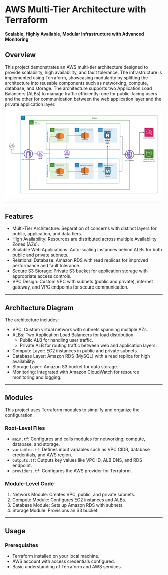 # AWS Multi-Tier Architecture with Terraform  
**Scalable, Highly Available, Modular Infrastructure with Advanced Monitoring**  


## Overview
This project demonstrates an AWS multi-tier architecture designed to provide scalability, high availability, and fault tolerance. The infrastructure is implemented using Terraform, showcasing modularity by splitting the architecture into reusable components such as networking, compute, database, and storage. The architecture supports two Application Load Balancers (ALBs) to manage traffic efficiently: one for public-facing users and the other for communication between the web application layer and the private application layer.


![AWS Multi-Tier Architecture Diagram](Architecture/architecture-diagram.png)


---

## Features
- Multi-Tier Architecture: Separation of concerns with distinct layers for public, application, and data tiers.
- High Availability: Resources are distributed across multiple Availability Zones (AZs).
- Scalable Web Applications: Auto-scaling instances behind ALBs for both public and private subnets.
- Relational Database: Amazon RDS with read replicas for improved performance and fault tolerance.
- Secure S3 Storage: Private S3 bucket for application storage with appropriate access controls.
- VPC Design: Custom VPC with subnets (public and private), internet gateway, and VPC endpoints for secure communication.

---

## Architecture Diagram
The architecture includes:
- VPC: Custom virtual network with subnets spanning multiple AZs.
- ALBs: Two Application Load Balancers for load distribution.
  - Public ALB for handling user traffic.
  - Private ALB for routing traffic between web and application layers.
- Compute Layer: EC2 instances in public and private subnets.
- Database Layer: Amazon RDS (MySQL) with a read replica for high availability.
- Storage Layer: Amazon S3 bucket for data storage.
- Monitoring: Integrated with Amazon CloudWatch for resource monitoring and logging.

---

## Modules
This project uses Terraform modules to simplify and organize the configuration.

### Root-Level Files
- `main.tf`: Configures and calls modules for networking, compute, database, and storage.
- `variables.tf`: Defines input variables such as VPC CIDR, database credentials, and AWS region.
- `outputs.tf`: Outputs key values like VPC ID, ALB DNS, and RDS endpoint.
- `providers.tf`: Configures the AWS provider for Terraform.

### Module-Level Code
1. Network Module: Creates VPC, public, and private subnets.
2. Compute Module: Configures EC2 instances and ALBs.
3. Database Module: Sets up Amazon RDS with subnets.
4. Storage Module: Provisions an S3 bucket.

---

## Usage

### Prerequisites
- Terraform installed on your local machine.
- AWS account with access credentials configured.
- Basic understanding of Terraform and AWS services.

